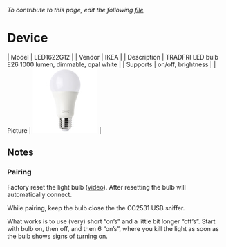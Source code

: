 
*To contribute to this page, edit the following
[file](https://github.com/Koenkk/zigbee2mqtt.io/blob/master/docgen/device_page_notes.js)*

# Device

| Model | LED1622G12  |
| Vendor  | IKEA  |
| Description | TRADFRI LED bulb E26 1000 lumen, dimmable, opal white |
| Supports | on/off, brightness |
| Picture | ![../images/devices/LED1622G12.jpg](../images/devices/LED1622G12.jpg) |

## Notes


### Pairing
Factory reset the light bulb ([video](https://www.youtube.com/watch?v=npxOrPxVfe0)).
After resetting the bulb will automatically connect.

While pairing, keep the bulb close the the CC2531 USB sniffer.

What works is to use (very) short “on’s” and a little bit longer “off’s”.
Start with bulb on, then off, and then 6 “on’s”, where you kill the light as soon as the bulb shows signs of turning on.

